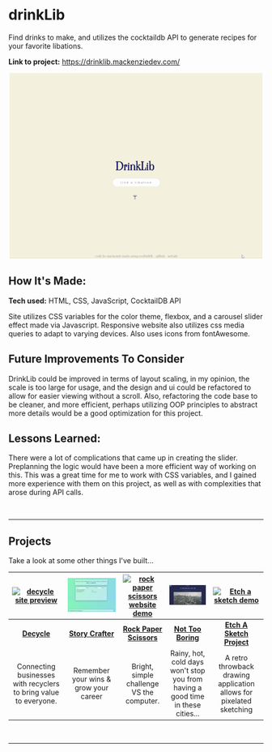 # drinkLib

Find drinks to make, and utilizes the cocktaildb API to generate recipes for your favorite libations.

**Link to project:** https://drinklib.mackenziedev.com/
<p align="center">
<img src="https://github.com/mac-kenzie-lee/drinkLib/blob/master/large-small-dlib.gif?raw=true" alt="small mobile gif of drink lib">

</p>

## How It's Made:

**Tech used:** HTML, CSS, JavaScript, CocktailDB API

Site utilizes CSS variables for the color theme, flexbox, and a carousel slider effect made via Javascript. Responsive website also utilizes css media queries to adapt to varying devices.
Also uses icons from fontAwesome. 

## Future Improvements To Consider

DrinkLib could be improved in terms of layout scaling, in my opinion, the scale is too large for usage, and the design and ui could be refactored to allow for easier viewing without a scroll.
Also, refactoring the code base to be cleaner, and more efficient, perhaps utilizing OOP principles to abstract more details would be a good optimization for this project. 

## Lessons Learned:

There were a lot of complications that came up in creating the slider. Preplanning the logic would have been a more efficient way of working on this. 
This was a great time for me to work with CSS variables, and I gained more experience with them on this project, as well as with complexities that arose during API calls.

<br> 
<hr> 

## Projects

Take a look at some other things I've built...
<br>

| <a href="https://decycle-app.herokuapp.com/"><img src="https://mackenziedev.com/decycle2.gif" alt="decycle site preview"></a> | <a href="https://github.com/mac-kenzie-lee/storyCrafter"><img src="https://github.com/mac-kenzie-lee/storyCrafter/blob/main/storyCrafterGif2.gif?raw=true" alt="Screenshot gif for story crafter"></a> | <a href="https://github.com/mac-kenzie-lee/rockPaperScissorsGame"><img src="https://github.com/mac-kenzie-lee/rockPaperScissorsGame/blob/main/rps.gif?raw=true" alt="rock paper scissors website demo"> </a>| <a href="https://github.com/mac-kenzie-lee/not-too-boring/"><img src="https://github.com/mac-kenzie-lee/not-too-boring/blob/main/nottooboring.gif?raw=true" alt="Not Too Boring website demonstration"></a> | <a href="https://github.com/mac-kenzie-lee/etch-a-sketch-project"><img src="https://github.com/mac-kenzie-lee/etch-a-sketch-project/blob/main/etchasketch.gif?raw=true" alt="Etch a sketch demo"></a> |
| :---:   | :---:   | :---: | :---: | :---: |
| **[Decycle](https://decycle-app.herokuapp.com/)**  | **[Story Crafter](https://github.com/mac-kenzie-lee/storyCrafter)**  | **[Rock Paper Scissors](https://github.com/mac-kenzie-lee/rockPaperScissorsGame)** | **[Not Too Boring](https://github.com/mac-kenzie-lee/not-too-boring/)**  | **[Etch A Sketch Project](https://github.com/mac-kenzie-lee/etch-a-sketch-project)** |
|  Connecting businesses with recyclers to bring value to everyone. | Remember your wins & grow your career | Bright, simple challenge VS the computer. | Rainy, hot, cold days won't stop you from having a good time in these cities... | A retro throwback drawing application allows for pixelated sketching |
<br>
<hr>

